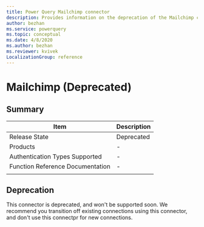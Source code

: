 ```yaml
---
title: Power Query Mailchimp connector
description: Provides information on the deprecation of the Mailchimp connector.
author: bezhan
ms.service: powerquery
ms.topic: conceptual
ms.date: 4/8/2020
ms.author: bezhan
ms.reviewer: kvivek
LocalizationGroup: reference
---
```


# Mailchimp (Deprecated)

## Summary

| Item | Description |
| ---- | ----------- |
| Release State | Deprecated |
| Products | - |
| Authentication Types Supported | - |
| Function Reference Documentation | - |
| | |

## Deprecation

This connector is deprecated, and won't be supported soon. We recommend you transition off existing connections using this connector, and don't use this connectpr for new connections. 
